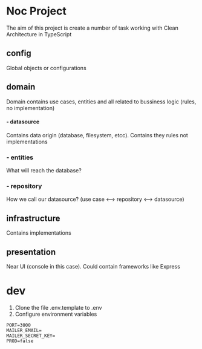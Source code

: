 # Noc Project
The aim of this project is create a number of task working with Clean Architecture in TypeScript

## config
Global objects or configurations 
## domain
Domain contains use cases, entities and all related to bussiness logic (rules, no implementation)
#### - datasource
Contains data origin (database, filesystem, etcc). Contains they rules not implementations
### - entities
What will reach the database?
### - repository
How we call our datasource? (use case <--> repository <--> datasource)
## infrastructure
Contains implementations
## presentation
Near UI (console in this case). Could contain frameworks like Express

# dev
1. Clone the file .env.template to .env
2. Configure environment variables

```
PORT=3000
MAILER_EMAIL=
MAILER_SECRET_KEY=
PROD=false
```